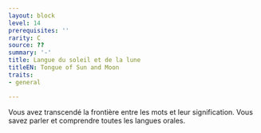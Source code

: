 ```yaml
---
layout: block
level: 14
prerequisites: ''
rarity: C
source: ??
summary: '-'
title: Langue du soleil et de la lune
titleEN: Tongue of Sun and Moon
traits:
- general

---
```


<p>Vous avez transcendé la frontière entre les mots et leur signification. Vous savez parler et comprendre toutes les langues orales.</p>